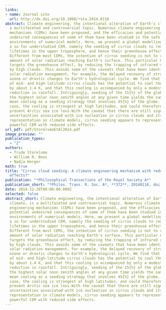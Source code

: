 ```yaml
---
links:
- name: Journal site
  url: http://dx.doi.org/10.1098/rsta.2014.0116
abstract: Climate engineering, the intentional alteration of Earth's climate, is
  a multifaceted and controversial topic. Numerous climate engineering
  mechanisms (CEMs) have been proposed, and the efficacies and potential
  undesired consequences of some of them have been studied in the safe
  environments of numerical models. Here, we present a global modelling study of
  a so far understudied CEM, namely the seeding of cirrus clouds to reduce their
  lifetimes in the upper troposphere, and hence their greenhouse effect.
  Different from most CEMs, the intention of cirrus seeding is not to reduce the
  amount of solar radiation reaching Earth's surface. This particular CEM rather
  targets the greenhouse effect, by reducing the trapping of infrared radiation
  by high clouds. This avoids some of the caveats that have been identified for
  solar radiation management, for example, the delayed recovery of stratospheric
  ozone or drastic changes to Earth's hydrological cycle. We find that seeding
  of mid- and high-latitude cirrus clouds has the potential to cool the planet
  by about 1.4 K, and that this cooling is accompanied by only a modest
  reduction in rainfall. Intriguingly, seeding of the 15{%} of the globe with
  the highest solar noon zenith angles at any given time yields the same global
  mean cooling as a seeding strategy that involves 45{%} of the globe. In either
  case, the cooling is strongest at high latitudes, and could therefore serve to
  prevent Arctic sea ice loss.With the caveat that there are still significant
  uncertainties associated with ice nucleation in cirrus clouds and its
  representation in climate models, cirrus seeding appears to represent a
  powerful CEM with reduced side effects.
url_pdf: pdf/StorelvmoEtAl2014.pdf
image_preview: ""
publication_types:
  - "2"
authors:
  - Trude Storelvmo
  - William R. Boos
  - Nadja Herger
math: true
title: "Cirrus cloud seeding: A climate engineering mechanism with reduced side
  effects?"
publication: "*Philosophical Transactions of the Royal Society A*"
publication_short: "*Philos. Trans. R. Soc. A*, **372**, 20140116, doi:10.1098/rsta.2014.0116"
date: 2014-12-28T08:00:00.000Z
selected: false
abstract_short: Climate engineering, the intentional alteration of Earth's
  climate, is a multifaceted and controversial topic. Numerous climate
  engineering mechanisms (CEMs) have been proposed, and the efficacies and
  potential undesired consequences of some of them have been studied in the safe
  environments of numerical models. Here, we present a global modelling study of
  a so far understudied CEM, namely the seeding of cirrus clouds to reduce their
  lifetimes in the upper troposphere, and hence their greenhouse effect.
  Different from most CEMs, the intention of cirrus seeding is not to reduce the
  amount of solar radiation reaching Earth's surface. This particular CEM rather
  targets the greenhouse effect, by reducing the trapping of infrared radiation
  by high clouds. This avoids some of the caveats that have been identified for
  solar radiation management, for example, the delayed recovery of stratospheric
  ozone or drastic changes to Earth's hydrological cycle. We find that seeding
  of mid- and high-latitude cirrus clouds has the potential to cool the planet
  by about 1.4 K, and that this cooling is accompanied by only a modest
  reduction in rainfall. Intriguingly, seeding of the 15{%} of the globe with
  the highest solar noon zenith angles at any given time yields the same global
  mean cooling as a seeding strategy that involves 45{%} of the globe. In either
  case, the cooling is strongest at high latitudes, and could therefore serve to
  prevent Arctic sea ice loss.With the caveat that there are still significant
  uncertainties associated with ice nucleation in cirrus clouds and its
  representation in climate models, cirrus seeding appears to represent a
  powerful CEM with reduced side effects.
---
```

